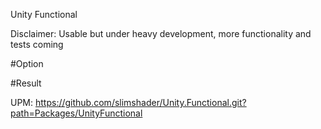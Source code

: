 Unity Functional

Disclaimer: Usable but under heavy development, more functionality and tests coming

#Option

#Result

UPM:
https://github.com/slimshader/Unity.Functional.git?path=Packages/UnityFunctional
